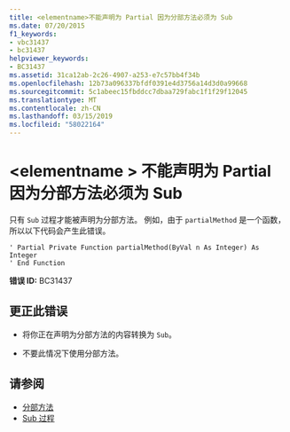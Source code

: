 ```yaml
---
title: <elementname>不能声明为 Partial 因为分部方法必须为 Sub
ms.date: 07/20/2015
f1_keywords:
- vbc31437
- bc31437
helpviewer_keywords:
- BC31437
ms.assetid: 31ca12ab-2c26-4907-a253-e7c57bb4f34b
ms.openlocfilehash: 12b73a096337bfdf0391e4d3756a14d3d0a99668
ms.sourcegitcommit: 5c1abeec15fbddcc7dbaa729fabc1f1f29f12045
ms.translationtype: MT
ms.contentlocale: zh-CN
ms.lasthandoff: 03/15/2019
ms.locfileid: "58022164"
---
```

# <a name="elementname-cannot-be-declared-partial-because-partial-methods-must-be-subs"></a>\<elementname > 不能声明为 Partial 因为分部方法必须为 Sub
只有 `Sub` 过程才能被声明为分部方法。 例如，由于 `partialMethod` 是一个函数，所以以下代码会产生此错误。  
  
```  
' Partial Private Function partialMethod(ByVal n As Integer) As Integer  
' End Function  
```  
  
 **错误 ID:** BC31437  
  
## <a name="to-correct-this-error"></a>更正此错误  
  
-   将你正在声明为分部方法的内容转换为 `Sub`。  
  
-   不要此情况下使用分部方法。  
  
## <a name="see-also"></a>请参阅

- [分部方法](../../visual-basic/programming-guide/language-features/procedures/partial-methods.md)
- [Sub 过程](../../visual-basic/programming-guide/language-features/procedures/sub-procedures.md)

